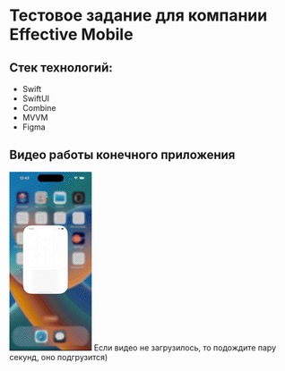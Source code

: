 # Тестовое задание для компании Effective Mobile

## Стек технологий:
- Swift
- SwiftUI
- Combine 
- MVVM
- Figma

## Видео работы конечного приложения

![Demo CountPages alpha](Simulator_Screen_Recording_-_iPhone_14_Pro_-_2022-12-09_at_12_44_19_AdobeExpress.gif)
Если видео не загрузилось, то подождите пару секунд, оно подгрузится)
